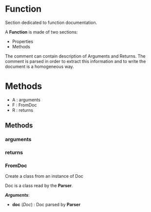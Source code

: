 # Function



Section dedicated to function documentation.

A **Function** is made of two sections:
- Properties
- Methods

The comment can contain description of Arguments and Returns.
The comment is parsed in order to extract this information and to
write the document is a homogeneous way.



# Methods
- A : arguments 
- F : FromDoc 
- R : returns 

## Methods

### arguments




### returns




### FromDoc

Create a class from an instance of Doc

Doc is a class read by the **Parser**.



***Arguments***:
- **doc** (_Doc_) : Doc parsed by **Parser**





